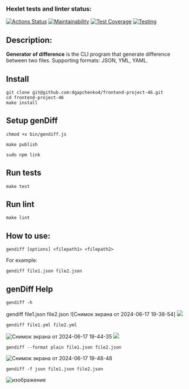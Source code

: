 ### Hexlet tests and linter status:
[![Actions Status](https://github.com/dgapchenko4/frontend-project-46/workflows/hexlet-check/badge.svg)](https://github.com/dgapchenko4/frontend-project-46/actions) [![Maintainability](https://api.codeclimate.com/v1/badges/c4d2c4250f0bfa36a786/maintainability)](https://codeclimate.com/github/dgapchenko4/frontend-project-46/maintainability) [![Test Coverage](https://api.codeclimate.com/v1/badges/c4d2c4250f0bfa36a786/test_coverage)](https://codeclimate.com/github/dgapchenko4/frontend-project-46/test_coverage) [![Testing](https://github.com/dgapchenko4/frontend-project-46/actions/workflows/node-check.yml/badge.svg)](https://github.com/dgapchenko4/frontend-project-46/actions/workflows/node-check.yml)

## Description:
**Generator of difference** is the CLI program that generate difference between two files. Supporting formats: JSON, YML, YAML.
## Install
```
git clone git@github.com:dgapchenko4/frontend-project-46.git
cd frontend-project-46
make install
```
## Setup genDiff

```
chmod +x bin/gendiff.js

make publish

sudo npm link
```

## Run tests

```make test```


## Run lint

```make lint```

## How to use:
```
gendiff [options] <filepath1> <filepath2>
```
For example:
```
gendiff file1.json file2.json
```

## genDiff Help

```
gendiff -h
```

gendiff file1.json file2.json
![Снимок экрана от 2024-06-17 19-38-54]
<a href="https://asciinema.org/a/VG16xIhX9PgDoc91L5GXddZfE" target="_blank"><img src="https://asciinema.org/a/VG16xIhX9PgDoc91L5GXddZfE.svg" /></a>

```
gendiff file1.yml file2.yml
```
![Снимок экрана от 2024-06-17 19-44-35](https://asciinema.org/a/HzxHuJLKwmLz399e9c2jjLx0v)
<a href="https://asciinema.org/a/HzxHuJLKwmLz399e9c2jjLx0v" target="_blank"><img src="https://asciinema.org/a/HzxHuJLKwmLz399e9c2jjLx0v.svg" /></a>

```
gendiff --format plain file1.json file2.json
```
![Снимок экрана от 2024-06-17 19-48-48](https://asciinema.org/a/NUpYFmB9KxkR26eqKo15JGtLh)

```
gendiff -f json file1.json file2.json
```
![изображение](https://asciinema.org/a/M0EFJny6u1K6IgbSMotlyulZ4)




